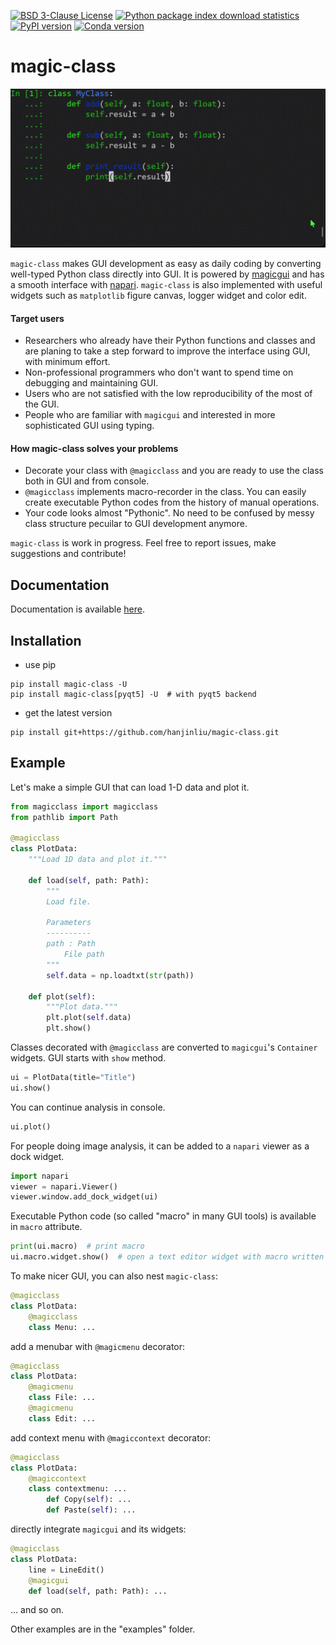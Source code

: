 [![BSD 3-Clause License](https://img.shields.io/pypi/l/magic-class.svg?color=green)](https://github.com/hanjinliu/magic-class/blob/main/LICENSE)
[![Python package index download statistics](https://img.shields.io/pypi/dm/magic-class.svg)](https://pypistats.org/packages/magic-class)
[![PyPI version](https://badge.fury.io/py/magic-class.svg)](https://badge.fury.io/py/magic-class)
[![Conda version](https://anaconda.org/conda-forge/magic-class/badges/version.svg)](https://anaconda.org/conda-forge/magic-class/badges/version.svg)


# magic-class

![](https://github.com/hanjinliu/magic-class/blob/main/Figs/Example.gif)

`magic-class` makes GUI development as easy as daily coding by converting well-typed Python class directly into GUI. It is powered by [magicgui](https://github.com/pyapp-kit/magicgui) and has a smooth interface with [napari](https://github.com/napari/napari). `magic-class` is also implemented with useful widgets such as `matplotlib` figure canvas, logger widget and color edit.

#### Target users

- Researchers who already have their Python functions and classes and are planing to take a step forward to improve the interface using GUI, with minimum effort.
- Non-professional programmers who don't want to spend time on debugging and maintaining GUI.
- Users who are not satisfied with the low reproducibility of the most of the GUI.
- People who are familiar with `magicgui` and interested in more sophisticated GUI using typing.

#### How magic-class solves your problems

- Decorate your class with `@magicclass` and you are ready to use the class both in GUI and from console.
- `@magicclass` implements macro-recorder in the class. You can easily create executable Python codes from the history of manual operations.
- Your code looks almost "Pythonic". No need to be confused by messy class structure pecuilar to GUI development anymore.

`magic-class` is work in progress. Feel free to report issues, make suggestions and contribute!

## Documentation

Documentation is available [here](https://hanjinliu.github.io/magic-class/).

## Installation

- use pip

```
pip install magic-class -U
pip install magic-class[pyqt5] -U  # with pyqt5 backend
```

- get the latest version

```
pip install git+https://github.com/hanjinliu/magic-class.git
```

## Example

Let's make a simple GUI that can load 1-D data and plot it.

``` python
from magicclass import magicclass
from pathlib import Path

@magicclass
class PlotData:
    """Load 1D data and plot it."""

    def load(self, path: Path):
        """
        Load file.

        Parameters
        ----------
        path : Path
            File path
        """
        self.data = np.loadtxt(str(path))

    def plot(self):
        """Plot data."""
        plt.plot(self.data)
        plt.show()
```

Classes decorated with `@magicclass` are converted to `magicgui`'s `Container` widgets. GUI starts with `show` method.

``` python
ui = PlotData(title="Title")
ui.show()
```

You can continue analysis in console.

``` python
ui.plot()
```

For people doing image analysis, it can be added to a `napari` viewer as a dock widget.

``` python
import napari
viewer = napari.Viewer()
viewer.window.add_dock_widget(ui)
```

Executable Python code (so called "macro" in many GUI tools) is available in `macro` attribute.

``` python
print(ui.macro)  # print macro
ui.macro.widget.show()  # open a text editor widget with macro written in
```

To make nicer GUI, you can also nest `magic-class`:

``` python
@magicclass
class PlotData:
    @magicclass
    class Menu: ...
```

add a menubar with `@magicmenu` decorator:

``` python
@magicclass
class PlotData:
    @magicmenu
    class File: ...
    @magicmenu
    class Edit: ...
```

add context menu with `@magiccontext` decorator:

``` python
@magicclass
class PlotData:
    @magiccontext
    class contextmenu: ...
        def Copy(self): ...
        def Paste(self): ...

```

directly integrate `magicgui` and its widgets:

``` python
@magicclass
class PlotData:
    line = LineEdit()
    @magicgui
    def load(self, path: Path): ...
```

... and so on.

Other examples are in the "examples" folder.
